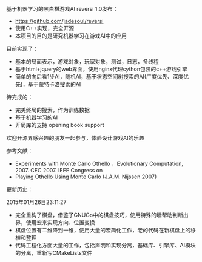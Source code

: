 基于机器学习的黑白棋游戏AI  reversi 1.0发布：

* https://github.com/jadesoul/reversi
* 使用C++实现，完全开源
* 本项目的目的是研究机器学习在游戏AI中的应用


目前实现了：

* 基本的局面表示，游戏对象，玩家对象，测试，日志，多线程
* 基于html+jquery的web界面，使用nginx代理cython包装的c++游戏引擎
* 简单的向后看1步AI，随机AI，基于状态空间树搜索的AI(广度优先、深度优先)，基于蒙特卡洛搜索的AI

待完成的：

* 完美终局的搜索，作为训练数据
* 基于机器学习的AI 
* 开局库的支持 opening book support

欢迎开源界感兴趣的朋友一起参与，体验设计游戏AI的乐趣

参考文献：
* Experiments with Monte Carlo Othello ，Evolutionary Computation, 2007. CEC 2007. IEEE Congress on
* Playing Othello Using Monte Carlo (J.A.M. Nijssen 2007)

更新历史：

2015年01月26日23:11:27
* 完全重构了棋盘，借鉴了GNUGo中的棋盘技巧，使用特殊的墙帮助判断出界，使用宏来实现方向、位置变换
* 棋盘位置有二维降到一维，使用大量的宏简化工作，老的代码在新棋盘上的移植和整理
* 代码工程化方面大量的工作，包括声明和实现分离，基础库、引擎库、AI模块的分离，重新写CMakeLists文件
